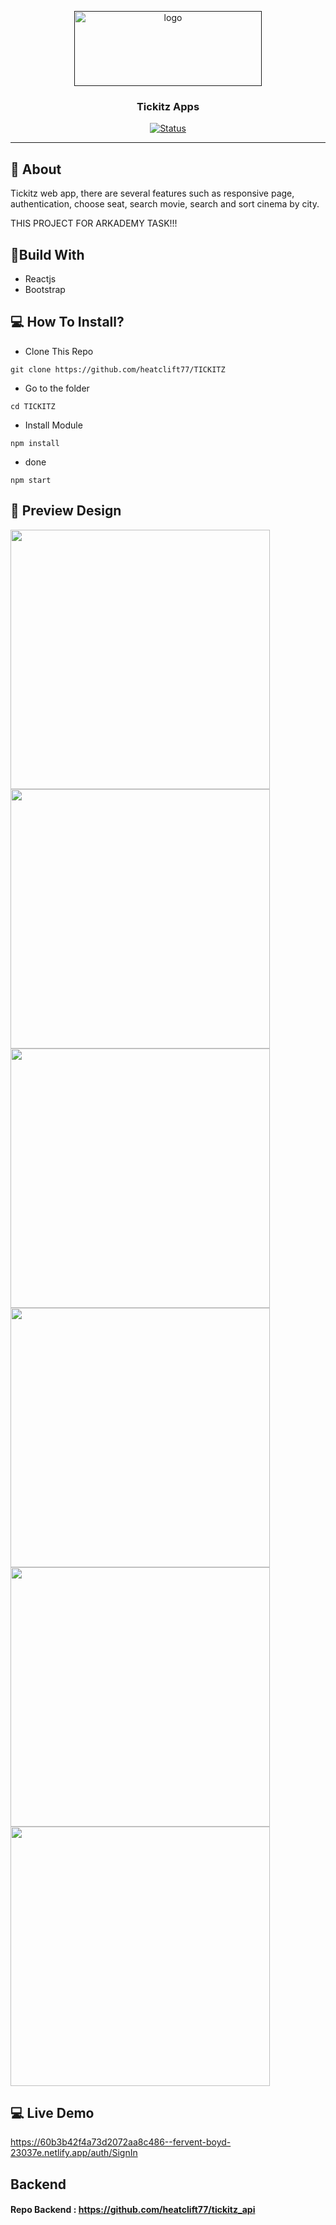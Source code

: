 <p align="center">
  <a href="" rel="noopener">
 <img width=300px height=120px src="https://iili.io/B8R3Zv.png" alt="logo"></a>
</p>
<h3 align="center">Tickitz Apps</h3>
<div align="center">
  
[![Status](https://img.shields.io/website?down_color=red&down_message=Offline&up_color=green&up_message=Online&url=https%3A%2F%2Ftickitz-web.netlify.app)](https://tickitz-web.netlify.app)

</div>

---

## 🧐 About
Tickitz web app, there are several features such as responsive page, authentication, choose seat, search movie, search and sort cinema by city.

THIS PROJECT FOR ARKADEMY TASK!!!

## 🔖Build With
- Reactjs
- Bootstrap

## 💻 How To Install?
- Clone This Repo
```
git clone https://github.com/heatclift77/TICKITZ
```
- Go to the folder
```
cd TICKITZ
```
- Install Module
```
npm install
```
- done
```
npm start
```
## 🔎 Preview Design <a name = "preview"></a>
<span>
    <img width="415" src="https://iili.io/B8RTwG.jpg">   
    <img width="415" src="https://iili.io/B8Rutf.jpg">   
    <img width="415" src="https://iili.io/B8R5Ml.jpg">   
    <img width="415" src="https://iili.io/B8Rcc7.jpg">
    <img width="415" src="https://iili.io/B8REAu.jpg">
  <img width="415" src="https://iili.io/B8RXMQ.jpg">
 </span> 
 
## 💻 Live Demo <a name = "live_demo"></a>
https://60b3b42f4a73d2072aa8c486--fervent-boyd-23037e.netlify.app/auth/SignIn

## Backend
#### Repo Backend : https://github.com/heatclift77/tickitz_api
